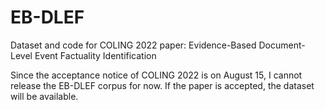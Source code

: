 # EB-DLEF
Dataset and code for COLING 2022 paper: Evidence-Based Document-Level Event Factuality Identification

Since the acceptance notice of COLING 2022 is on August 15, I cannot release the EB-DLEF corpus for now. If the paper is accepted, the dataset will be available.
